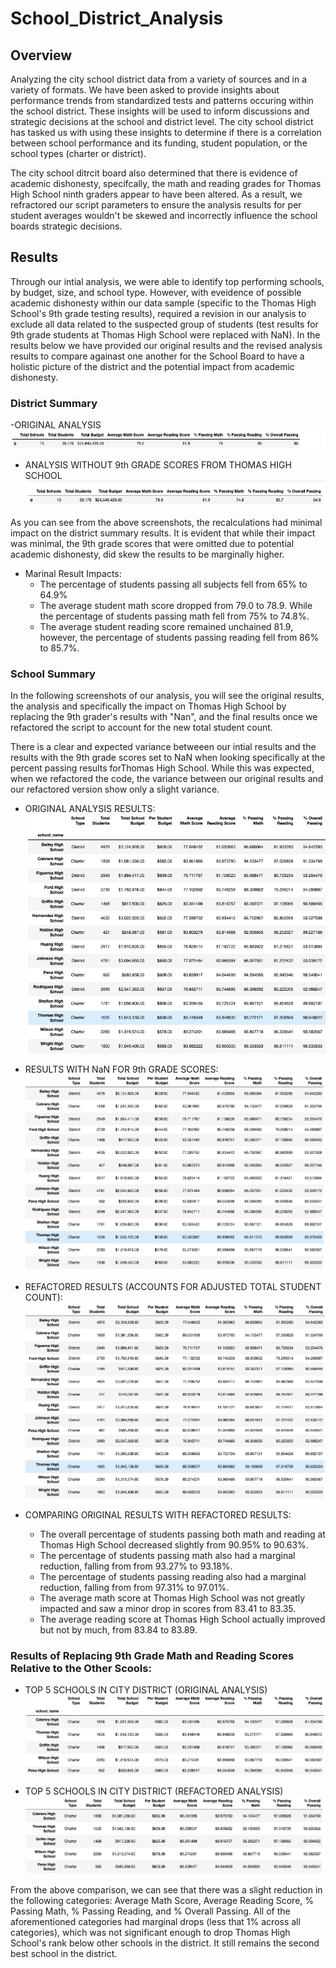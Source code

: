 # School_District_Analysis

## Overview
Analyzing the city school district data from a variety of sources and in a variety of formats. We have been asked to provide insights about performance trends from standardized tests and patterns occuring within the school district. These insights will be used to inform discussions and strategic decisions at the school and district level. The city school district has tasked us with using these insights to determine if there is a correlation between school performance and its funding, student population, or the school types (charter or district).  

The city school ditrcit board also determined that there is evidence of academic dishonesty, specifcally, the math and reading grades for Thomas High School ninth graders appear to have been altered. As a result, we refractored our script parameters to ensure the analysis results for per student averages wouldn't be skewed and incorrectly influence the school boards strategic decisions.  

## Results
Through our intial analysis, we were able to identify top performing schools, by budget, size, and school type. However, with eveidence of possible academic dishonesty within our data sample (specific to the Thomas High School's 9th grade testing results), required a revision in our analysis to exclude all data related to the suspected group of students (test results for 9th grade students at Thomas High School were replaced with NaN). In the results below we have provided our original results and the revised analysis results to compare againast one another for the School Board to have a holistic picture of the district and the potential impact from academic dishonesty. 

### District Summary
-ORIGINAL ANALYSIS
![district_summary_df_original_results_screenshot](https://github.com/Jflux05/School_District_Analysis/blob/8d5519beae5b34a7f18f52f0e7cc0d0b42a16713/Resources/district_summary_df_original.png)

- ANALYSIS WITHOUT 9th GRADE SCORES FROM THOMAS HIGH SCHOOL
![district_summary_df_new results_screenshot](https://github.com/Jflux05/School_District_Analysis/blob/8d5519beae5b34a7f18f52f0e7cc0d0b42a16713/Resources/district_summary_df_new.png)

As you can see from the above screenshots, the recalculations had minimal impact on the district summary results. It is evident that while their impact was minimal, the 9th grade scores that were omitted due to potential academic dishonesty, did skew the results to be marginally higher. 

- Marinal Result Impacts:
  - The percentage of students passing all subjects fell from 65% to 64.9%
  - The average student math score dropped from 79.0 to 78.9. While the percentage of students passing math fell from 75% to 74.8%.
  - The average student reading score remained unchained 81.9, however, the percentage of students passing reading fell from 86% to 85.7%.

### School Summary

In the following screenshots of our analysis, you will see the original results, the analysis and specifically the impact on Thomas High School by replacing the 9th grader's results with "Nan", and the final results once we refactored the script to account for the new total student count. 

There is a clear and expected variance betweeen our intial results and the results with the 9th grade scores set to NaN when looking specifically at the percent passing results forThomas High School. While this was expected, when we refactored the code, the variance between our original results and our refactored version show only a slight variance.

- ORIGINAL ANALYSIS RESULTS:
![per_school_df_summary_old_screenshot](https://github.com/Jflux05/School_District_Analysis/blob/5c488474786e57ad2b640114a7f194d08b79c08d/Resources/per_school_summary_df%20old%20screenshot.png)


- RESULTS WITH NaN FOR 9th GRADE SCORES:
![per_school_df_summary_NaN_screenshot](https://github.com/Jflux05/School_District_Analysis/blob/5c488474786e57ad2b640114a7f194d08b79c08d/Resources/per_school_summary_df_NAN_old_screenshot.png)

- REFACTORED RESULTS (ACCOUNTS FOR ADJUSTED TOTAL STUDENT COUNT):
![per_school_df_summary_new_screenshot](https://github.com/Jflux05/School_District_Analysis/blob/5c488474786e57ad2b640114a7f194d08b79c08d/Resources/per_school_summary_df_new_screenshot.png)

- COMPARING ORIGINAL RESULTS WITH REFACTORED RESULTS:
  - The overall percentage of students passing both math and reading at Thomas High School decreased slightly from 90.95% to 90.63%.
  - The percentage of students passing math also had a marginal reduction, falling from from 93.27% to 93.18%.
  - The percentage of students passing reading also had a marginal reduction, falling from from 97.31% to 97.01%.
  - The average math score at Thomas High School was not greatly impacted and saw a minor drop in scores from 83.41 to 83.35. 
  - The average reading score at Thomas High School actually improved but not by much, from 83.84 to 83.89. 

### Results of Replacing 9th Grade Math and Reading Scores Relative to the Other Scools:

- TOP 5 SCHOOLS IN CITY DISTRICT (ORIGINAL ANALYSIS)
![top_five_schools_old](https://github.com/Jflux05/School_District_Analysis/blob/287d114302ece361431ce162b7ccab4900892c91/Resources/top_5_performing_schools_old.png)

- TOP 5 SCHOOLS IN CITY DISTRICT (REFACTORED ANALYSIS)
![top_five_schools_new](https://github.com/Jflux05/School_District_Analysis/blob/287d114302ece361431ce162b7ccab4900892c91/Resources/top_5_performing_schools_new.png)

From the above comparison, we can see that there was a slight reduction in the following categories: Average Math Score, Average Reading Score, % Passing Math, % Passing Reading, and % Overall Passing. All of the aforementioned categories had marginal drops (less that 1% across all categories), which was not significant enough to drop Thomas High School's rank below other schools in the district. It still remains the second best school in the district. 







